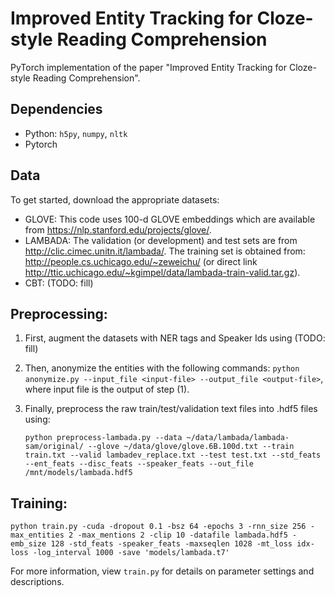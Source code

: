 # Improved Entity Tracking for Cloze-style Reading Comprehension #

PyTorch implementation of the paper "Improved Entity Tracking for Cloze-style Reading Comprehension". 

## Dependencies
* Python: `h5py`, `numpy`, `nltk`
* Pytorch

## Data
To get started, download the appropriate datasets:
- GLOVE: This code uses 100-d GLOVE embeddings which are available from https://nlp.stanford.edu/projects/glove/. 
- LAMBADA: The validation (or development) and test sets are from http://clic.cimec.unitn.it/lambada/. The training set is obtained from: http://people.cs.uchicago.edu/~zeweichu/ (or direct link http://ttic.uchicago.edu/~kgimpel/data/lambada-train-valid.tar.gz).
- CBT: (TODO: fill)

## Preprocessing:
1. First, augment the datasets with NER tags and Speaker Ids using (TODO: fill)
2. Then, anonymize the entities with the following commands: `python anonymize.py --input_file <input-file> --output_file <output-file>`, where input file is the output of step (1).
3. Finally, preprocess the raw train/test/validation text files into .hdf5 files using:
  
    `python preprocess-lambada.py --data ~/data/lambada/lambada-sam/original/ --glove ~/data/glove/glove.6B.100d.txt --train train.txt --valid lambadev_replace.txt --test test.txt --std_feats --ent_feats --disc_feats --speaker_feats --out_file /mnt/models/lambada.hdf5`

## Training:

    python train.py -cuda -dropout 0.1 -bsz 64 -epochs 3 -rnn_size 256 -max_entities 2 -max_mentions 2 -clip 10 -datafile lambada.hdf5 -emb_size 128 -std_feats -speaker_feats -maxseqlen 1028 -mt_loss idx-loss -log_interval 1000 -save 'models/lambada.t7'

For more information, view `train.py` for details on parameter settings and descriptions.
